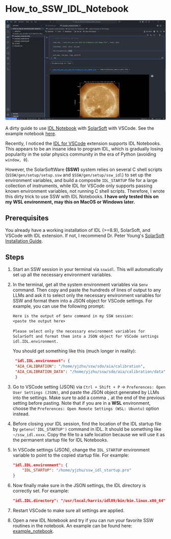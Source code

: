 # How_to_SSW_IDL_Notebook
![I must be crazy to find this](example_screenshot.png)

A dirty guide to use [IDL Notebook](https://www.nv5geospatialsoftware.com/Support/Maintenance-Detail/idl-notebooks-in-depth-tutorial) with [SolarSoft](https://soho.nascom.nasa.gov/solarsoft/) with VSCode. See the example notebook [here](https://yjzhu-solar.github.io//How_to_SSW_IDL_Notebook/example_notebook.html).

Recently, I noticed the [IDL for VSCode](https://marketplace.visualstudio.com/items?itemName=IDL.idl-for-vscode) extension supports IDL Notebooks. This appears to be an insane idea to program IDL, which is gradually losing popularity in the solar physics community in the era of Python (avoiding `window, 0`).

However, the SolarSoftWare **(SSW)** system relies on several C shell scripts (`$SSW/gen/setup/setup.ssw` and `$SSW/gen/setup/ssw_idl`) to set up the environment variables, and build a composite `IDL_STARTUP` file for a large collection of instruments, while IDL for VSCode only supports passing known environment variables, not running C shell scripts. Therefore, I wrote this dirty trick to use SSW with IDL Notebooks. **I have only tested this on my WSL environment, may this on MacOS or Windows later.**


## Prerequisites
You already have a working installation of IDL (>=8.9), SolarSoft, and VSCode with IDL extension. If not, I recommend Dr. Peter Young's [SolarSoft Installation Guide](https://pyoung.org/quick_guides/).


## Steps
1. Start an SSW session in your terminal via `sswidl`. This will automatically set up all the necessary environment variables. 

2. In the terminal, get all the system environment variables via `$env` command. Then copy and paste the hundreds of lines of output to any LLMs and ask it to select only the necessary environment variables for SSW and format them into a JSON object for VSCode settings. For example, you can use the following prompt:
   ```
   Here is the output of $env command in my SSW session:
   <paste the output here>

   Please select only the necessary environment variables for SolarSoft and format them into a JSON object for VSCode settings idl.IDL.environment.
   ```
   You should get something like this (much longer in reality):
   ```json
    "idl.IDL.environment": {
    "AIA_CALIBRATION": "/home/yjzhu/ssw/sdo/aia/calibration",
    "AIA_CALIBRATION_DATA": "/home/yjzhu/ssw/sdo/aia/calibration/data",
    }
   ```
3. Go to VSCode setting (JSON) via `Ctrl + Shift + P` -> `Preferences: Open User Settings (JSON)`, and paste the JSON object generated by LLMs into the settings. Make sure to add a comma `,` at the end of the previous setting before pasting. Note that if you are in a **WSL** environment, choose the `Preferences: Open Remote Settings (WSL: Ubuntu)` option instead.
4. Before closing your IDL session, find the location of the IDL startup file by `getenv('IDL_STARTUP')` command in IDL. It should be something like `~/ssw_idl.xxxx`. Copy the file to a safe location because we will use it as the permanent startup file for IDL Notebooks.
5. In VSCode settings (JSON), change the `IDL_STARTUP` environment variable to point to the copied startup file. For example:
   ```json
   "idl.IDL.environment": {
       "IDL_STARTUP": "/home/yjzhu/ssw_idl_startup.pro"
   }
   ```
6. Now finally make sure in the JSON settings, the IDL directory is correctly set. For example:
    ```json
    "idl.IDL.directory": "/usr/local/harris/idl89/bin/bin.linux.x86_64",
    ```
7. Restart VSCode to make sure all settings are applied.
8. Open a new IDL Notebook and try if you can run your favorite SSW routines in the notebook. An example can be found here: [example_notebook](https://yjzhu-solar.github.io//How_to_SSW_IDL_Notebook/example_notebook.html).
